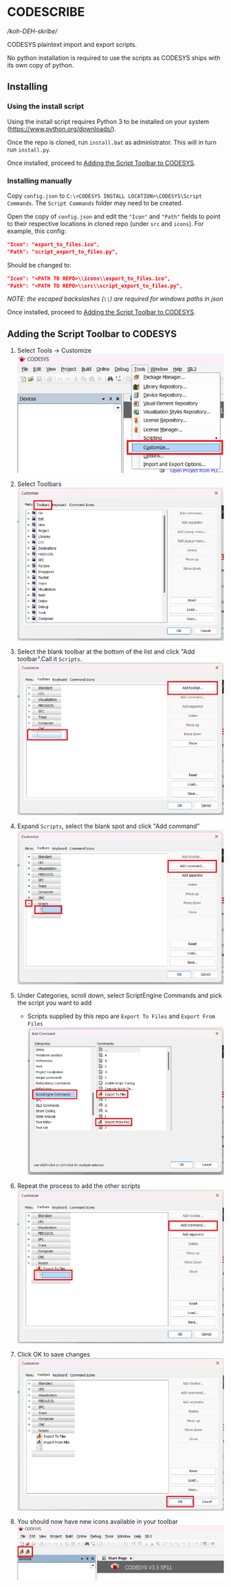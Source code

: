 # CODESCRIBE

_/koh-DEH-skribe/_

CODESYS plaintext import and export scripts.

No python installation is required to use the scripts as CODESYS ships with its own copy of python.

## Installing

### Using the install script

Using the install script requires Python 3 to be installed on your system (https://www.python.org/downloads/).

Once the repo is cloned, run `install.bat` as administrator. This will in turn run `install.py`.

Once installed, proceed to [Adding the Script Toolbar to CODESYS](#adding-the-script-toolbar-to-codesys).

### Installing manually

Copy `config.json` to `C:\<CODESYS INSTALL LOCATION>\CODESYS\Script Commands`. The `Script Commands` folder may need to be created.

Open the copy of `config.json` and edit the `"Icon"` and `"Path"` fields to point to their respective locations in cloned repo (under `src` and `icons`). For example, this config:

```json
"Icon": "export_to_files.ico",
"Path": "script_export_to_files.py",
```

Should be changed to:

```json
"Icon": "<PATH TO REPO>\\icons\\export_to_files.ico",
"Path": "<PATH TO REPO>\\src\\script_export_to_files.py",
```

_NOTE: the escaped backslashes (`\\`) are required for windows paths in json_

Once installed, proceed to [Adding the Script Toolbar to CODESYS](#adding-the-script-toolbar-to-codesys).

## Adding the Script Toolbar to CODESYS

1. Select Tools -> Customize
![Step 1](docs/step_1.png)

2. Select Toolbars
![Step 2](docs/step_2.png)

3. Select the blank toolbar at the bottom of the list and click "Add toolbar".Call it `Scripts`.
![Step 3](docs/step_3.png)

4. Expand `Scripts`, select the blank spot and click "Add command"
![Step 4](docs/step_4.png)

5. Under Categories, scroll down, select ScriptEngine Commands and pick the script you want to add
    - Scripts supplied by this repo are `Export To Files` and `Export From Files`
![Step 5](docs/step_5.png)

6. Repeat the process to add the other scripts
![Step 6](docs/step_6.png)

7. Click OK to save changes
![Step 7](docs/step_7.png)

8. You should now have new icons available in your toolbar
![Step 8](docs/step_8.png)
